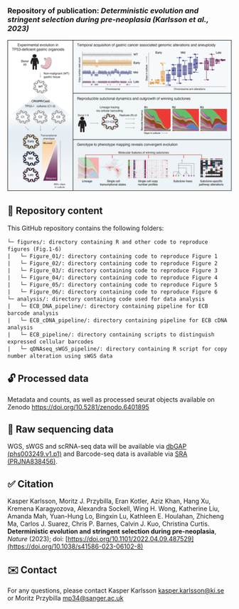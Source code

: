 ### Repository of publication: *Deterministic evolution and stringent selection during pre-neoplasia (Karlsson et al., 2023)*

![GraphicalAbstract](https://github.com/cancersysbio/gastric_organoid_evolution/blob/main/GraphicalAbstract_040722_AK.png?raw=true)

## :file_folder: Repository content ###

This GitHub repository contains the following folders:
```
└─ figures/: directory containing R and other code to reproduce figures (Fig.1-6)
|   └─ Figure_01/: directory containing code to reproduce Figure 1
|   └─ Figure_02/: directory containing code to reproduce Figure 2
|   └─ Figure_03/: directory containing code to reproduce Figure 3
|   └─ Figure_04/: directory containing code to reproduce Figure 4
|   └─ Figure_05/: directory containing code to reproduce Figure 5
|   └─ Figure_06/: directory containing code to reproduce Figure 6
└─ analysis/: directory containing code used for data analysis
|   └─ ECB_DNA_pipeline/: directory containing pipeline for ECB barcode analysis
|   └─ ECB_cDNA_pipeline/: directory containing pipeline for ECB cDNA analysis
|   └─ ECB_pipeline/: directory containing scripts to distinguish expressed cellular barcodes
|   └─ qDNAseq_sWGS_pipeline/: directory containing R script for copy number alteration using sWGS data
```

## :unlock: Processed data
Metadata and counts, as well as processed seurat objects available on Zenodo https://doi.org/10.5281/zenodo.6401895

## :closed_lock_with_key: Raw sequencing data
WGS, sWGS and scRNA-seq data will be available via [dbGAP (phs003249.v1.p1)](https://www.ncbi.nlm.nih.gov/projects/gap/cgi-bin/study.cgi?study_id=phs003249.v1.p1) and Barcode-seq data is available via [SRA (PRJNA838456)](https://www.ncbi.nlm.nih.gov/bioproject/PRJNA838456/).

## :white_check_mark: Citation
Kasper Karlsson, Moritz J. Przybilla, Eran Kotler, Aziz Khan, Hang Xu, Kremena Karagyozova, Alexandra Sockell, Wing H. Wong, Katherine Liu, Amanda Mah, Yuan-Hung Lo, Bingxin Lu, Kathleen E. Houlahan, Zhicheng Ma, Carlos J. Suarez, Chris P. Barnes, Calvin J. Kuo, Christina Curtis. **Deterministic evolution and stringent selection during pre-neoplasia**, *Nature* (2023); doi: [https://doi.org/10.1101/2022.04.09.487529](https://doi.org/10.1038/s41586-023-06102-8)

## :envelope: Contact 

For any questions, please contact Kasper Karlsson <kasper.karlsson@ki.se> or Moritz Przybilla <mp34@sanger.ac.uk>
